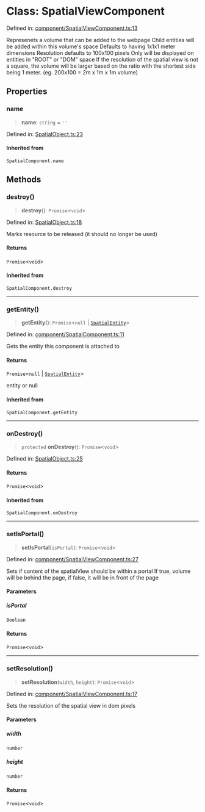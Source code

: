 # Class: SpatialViewComponent

Defined in: [component/SpatialViewComponent.ts:13](https://github.com/webspatial/webspatial-sdk/blob/main/core/src/core/component/SpatialViewComponent.ts#L13)

Represenets a volume that can be added to the webpage
Child entities will be added within this volume's space
Defaults to having 1x1x1 meter dimensions
Resolution defaults to 100x100 pixels
Only will be displayed on entities in "ROOT" or "DOM" space
If the resolution of the spatial view is not a square, the volume will be larger based on the ratio with the shortest side being 1 meter.
(eg. 200x100 = 2m x 1m x 1m volume)

## Properties

### name

> **name**: `string` = `''`

Defined in: [SpatialObject.ts:23](https://github.com/webspatial/webspatial-sdk/blob/main/core/src/core/SpatialObject.ts#L23)

#### Inherited from

`SpatialComponent.name`

## Methods

### destroy()

> **destroy**(): `Promise`\<`void`\>

Defined in: [SpatialObject.ts:18](https://github.com/webspatial/webspatial-sdk/blob/main/core/src/core/SpatialObject.ts#L18)

Marks resource to be released (it should no longer be used)

#### Returns

`Promise`\<`void`\>

#### Inherited from

`SpatialComponent.destroy`

***

### getEntity()

> **getEntity**(): `Promise`\<`null` \| [`SpatialEntity`](SpatialEntity.md)\>

Defined in: [component/SpatialComponent.ts:11](https://github.com/webspatial/webspatial-sdk/blob/main/core/src/core/component/SpatialComponent.ts#L11)

Gets the entity this component is attached to

#### Returns

`Promise`\<`null` \| [`SpatialEntity`](SpatialEntity.md)\>

entity or null

#### Inherited from

`SpatialComponent.getEntity`

***

### onDestroy()

> `protected` **onDestroy**(): `Promise`\<`void`\>

Defined in: [SpatialObject.ts:25](https://github.com/webspatial/webspatial-sdk/blob/main/core/src/core/SpatialObject.ts#L25)

#### Returns

`Promise`\<`void`\>

#### Inherited from

`SpatialComponent.onDestroy`

***

### setIsPortal()

> **setIsPortal**(`isPortal`): `Promise`\<`void`\>

Defined in: [component/SpatialViewComponent.ts:27](https://github.com/webspatial/webspatial-sdk/blob/main/core/src/core/component/SpatialViewComponent.ts#L27)

Sets if content of the spatialView should be within a portal
If true, volume will be behind the page, if false, it will be in front of the page

#### Parameters

##### isPortal

`Boolean`

#### Returns

`Promise`\<`void`\>

***

### setResolution()

> **setResolution**(`width`, `height`): `Promise`\<`void`\>

Defined in: [component/SpatialViewComponent.ts:17](https://github.com/webspatial/webspatial-sdk/blob/main/core/src/core/component/SpatialViewComponent.ts#L17)

Sets the resolution of the spatial view in dom pixels

#### Parameters

##### width

`number`

##### height

`number`

#### Returns

`Promise`\<`void`\>
